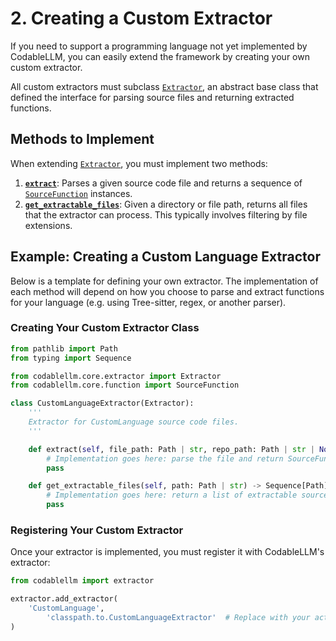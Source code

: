 # 2. Creating a Custom Extractor

If you need to support a programming language not yet implemented by CodableLLM, you can easily extend the framework by creating your own custom extractor.

All custom extractors must subclass [`Extractor`](../../../documentation/codablellm/core/extractor/#codablellm.core.extractor.Extractor), an abstract base class that defined the interface for parsing source files and returning extracted functions.

## Methods to Implement

When extending [`Extractor`](../../../documentation/codablellm/core/extractor/#codablellm.core.extractor.Extractor), you must implement two methods:

1. [**`extract`**](../../../documentation/codablellm/core/extractor/#codablellm.core.extractor.Extractor.extract): Parses a given source code file and returns a sequence of [`SourceFunction`](../../../documentation/codablellm/core/function/#codablellm.core.function.SourceFunction) instances.
2. [**`get_extractable_files`**](../../../documentation/codablellm/core/extractor/#codablellm.core.extractor.Extractor.get_extractable_files): Given a directory or file path, returns all files that the extractor can process. This typically involves filtering by file extensions.

## Example: Creating a Custom Language Extractor

Below is a template for defining your own extractor. The implementation of each method will depend on how you choose to parse and extract functions for your language (e.g. using Tree-sitter, regex, or another parser).

### Creating Your Custom Extractor Class

```python
from pathlib import Path
from typing import Sequence

from codablellm.core.extractor import Extractor
from codablellm.core.function import SourceFunction

class CustomLanguageExtractor(Extractor):
    '''
    Extractor for CustomLanguage source code files.
    '''

    def extract(self, file_path: Path | str, repo_path: Path | str | None = None) -> Sequence[SourceFunction]:
        # Implementation goes here: parse the file and return SourceFunction objects
        pass

    def get_extractable_files(self, path: Path | str) -> Sequence[Path]:
        # Implementation goes here: return a list of extractable source files (e.g., based on file extensions)
        pass
```

### Registering Your Custom Extractor

Once your extractor is implemented, you must register it with CodableLLM's extractor:

```python
from codablellm import extractor

extractor.add_extractor(
    'CustomLanguage',
        'classpath.to.CustomLanguageExtractor'  # Replace with your actual import path
)
```